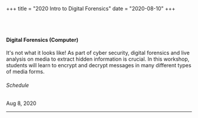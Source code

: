 +++
title = "2020 Intro to Digital Forensics"
date = "2020-08-10"
+++   

<br><br>
#### Digital Forensics (Computer) ####

It's not what it looks like! As part of cyber security, digital forensics and live analysis on media to extract hidden information is crucial. In this workshop, students will learn to encrypt and decrypt messages in many different types of media forms.
              
###### Schedule ######                             
Aug 8, 2020


---
